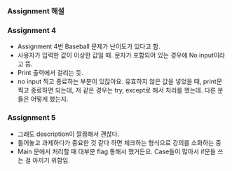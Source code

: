 ### Assignment 해설

### Assignment 4

- Assignment 4번 Baseball 문제가 난이도가 있다고 함.
- 사용자가 입력한 값이 이상한 값일 때.  문자가 포함되어 있는 경우에 No input이라고 뜸.
- Print 출력에서 걸리는 듯.
- no input 찍고 종료하는 부분이 있잖아요. 유효하지 않은 값을 넣었을 때, print문 찍고 종료하면 되는데, 저 같은 경우는 try, except로 해서 처리를 했는데. 다른 분들은 어떻게 했는지.

### Assignment 5

- 그래도 description이 깔끔해서 괜찮다.
- 틀어놓고 과제하다가 중요한 것 같다 하면 체크하는 형식으로 강의를 소화하는 중
- Main 문에서 처리할 때 대부분 flag 통해서 했거든요. Case들이 많아서 if문들 쓰는 걸 아끼기 위함임.





